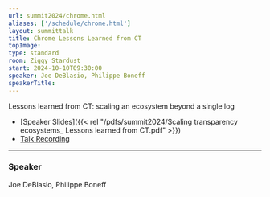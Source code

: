 ```yaml
---
url: summit2024/chrome.html
aliases: ['/schedule/chrome.html']
layout: summittalk
title: Chrome Lessons Learned from CT
topImage:
type: standard
room: Ziggy Stardust
start: 2024-10-10T09:30:00
speaker: Joe DeBlasio, Philippe Boneff
speakerTitle: 
---
```


<div class="font-google font-medium">


Lessons learned from CT: scaling an ecosystem beyond a single log

* [Speaker Slides]({{< rel "/pdfs/summit2024/Scaling transparency ecosystems_ Lessons learned from CT.pdf" >}})
* [Talk Recording](https://youtu.be/59PU99hQfro?si=VKLsIo6etIIH2vri)

---

### Speaker

Joe DeBlasio, Philippe Boneff


</div>
